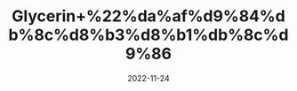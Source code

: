 ---
title: 'Glycerin+%22%da%af%d9%84%db%8c%d8%b3%d8%b1%db%8c%d9%86'
date: '2022-11-24' 
metatag: '' 
inventory: '0' 
draft: false 
# meta description 
shortDescripton: 'Glycerol%22++People+use+glycerol+for+constipation%2c+improving+athletic+performance%2c+and+for+certain+skin+conditions.+'
description: 'Skin+Care+%d8%b3%da%a9%d9%86+%da%a9%d8%a6%db%8c%d8%b1'
longdescription: ''
tags: ''
brand: ''
subCategory: ''
unit: '50 ml-Pk'
sellCount: '0'
featured: False
# product Price
price: '50.0'
# Product Short Description
shortDescription: 'Glycerol%22++People+use+glycerol+for+constipation%2c+improving+athletic+performance%2c+and+for+certain+skin+conditions.+'
productID: '6964F412-2243-ED11-996A-005056B3A416'
type: 'products'
category: 'Skin+Care+%d8%b3%da%a9%d9%86+%da%a9%d8%a6%db%8c%d8%b1' 
thumnailproduct: 'https://eraconnect.blob.core.windows.net/product-images/aminsaddiquidawakhana/a9f66508-4350-4633-99cf-a044b0e3e1ce.webp' 
images:
  - image: 'https://eraconnect.blob.core.windows.net/product-images/aminsaddiquidawakhana/a9f66508-4350-4633-99cf-a044b0e3e1ce.webp'  
Variants:
---